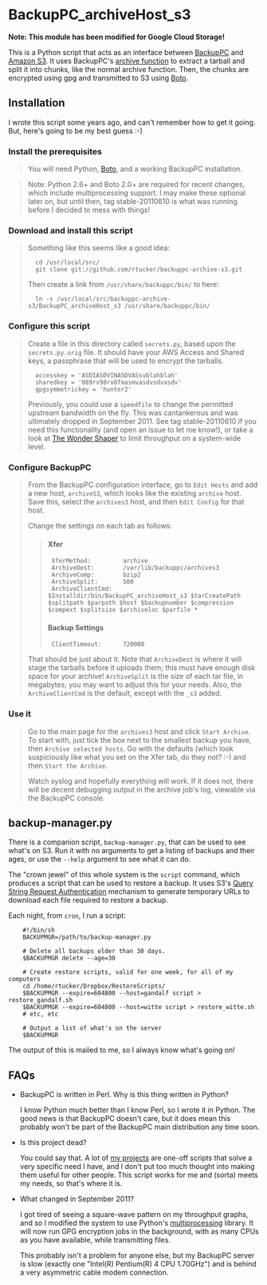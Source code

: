 BackupPC_archiveHost_s3
=======================

**Note: This module has been modified for Google Cloud Storage!**

This is a Python script that acts as an interface between
[BackupPC](http://backuppc.sourceforge.net/) and
[Amazon S3](http://aws.amazon.com/s3/).  It uses BackupPC's
[archive function](http://backuppc.sourceforge.net/faq/BackupPC.html#archive_functions)
to extract a tarball and split it into chunks, like the normal archive
function.  Then, the chunks are encrypted using gpg and transmitted to
S3 using [Boto](https://github.com/boto/boto).

Installation
------------

I wrote this script some years ago, and can't remember how to get it going.
But, here's going to be my best guess :-)

### Install the prerequisites

> You will need Python, [Boto](https://github.com/boto/boto), and a
> working BackupPC installation.

> Note: Python 2.6+ and Boto 2.0+ are required for recent changes, which
> include multiprocessing support.  I may make these optional later on,
> but until then, tag stable-20110610 is what was running before I decided
> to mess with things!

### Download and install this script

> Something like this seems like a good idea:
>  
>       cd /usr/local/src/
>       git clone git://github.com/rtucker/backuppc-archive-s3.git
>
> Then create a link from `/usr/share/backuppc/bin/` to here:
>
>       ln -s /usr/local/src/backuppc-archive-s3/BackupPC_archiveHost_s3 /usr/share/backuppc/bin/

### Configure this script

> Create a file in this directory called `secrets.py`, based upon the
> `secrets.py.orig` file.  It should have your AWS Access and Shared keys,
> a passphrase that will be used to encrypt the tarballs.
> 
>       accesskey = 'ASDIASDVINASDVASsvblahblah'
>       sharedkey = '889rv98rv8fmasmvasdvsdvasdv'
>       gpgsymmetrickey = 'hunter2'
>
> Previously, you could use a `speedfile` to change the permitted upstream
> bandwidth on the fly.  This was cantankerous and was ultimately dropped
> in September 2011.  See tag stable-20110610 if you need this functionality
> (and open an issue to let me know!), or take a look at
> [The Wonder Shaper](http://lartc.org/wondershaper/) to limit throughput
> on a system-wide level.
 
### Configure BackupPC

> From the BackupPC configuration interface, go to `Edit Hosts` and add a
> new host, `archiveS3`, which looks like the existing `archive` host.
> Save this, select the `archives3` host, and then `Edit Config` for that
> host.
> 
> Change the settings on each tab as follows:
> 
>> #### Xfer
>>      XferMethod:         archive
>>      ArchiveDest:        /var/lib/backuppc/archives3
>>      ArchiveComp:        bzip2
>>      ArchiveSplit:       500
>>      ArchiveClientCmd:   $Installdir/bin/BackupPC_archiveHost_s3 $tarCreatePath $splitpath $parpath $host $backupnumber $compression $compext $splitsize $archiveloc $parfile *
>> 
>> #### Backup Settings
>>      ClientTimeout:      720000
> 
> That should be just about it.  Note that `ArchiveDest` is where it will
> stage the tarballs before it uploads them; this must have enough disk
> space for your archive!  `ArchiveSplit` is the size of each tar file,
> in megabytes; you may want to adjust this for your needs.  Also, the
> `ArchiveClientCmd` is the default, except with the `_s3` added.

### Use it

> Go to the main page for the `archives3` host and click `Start Archive`.
> To start with, just tick the box next to the smallest backup you have,
> then `Archive selected hosts`.  Go with the defaults (which look
> suspiciously like what you set on the Xfer tab, do they not?  :-) and
> then `Start the Archive`.
> 
> Watch syslog and hopefully everything will work.  If it does not, there
> will be decent debugging output in the archive job's log, viewable via
> the BackupPC console.

backup-manager.py
-----------------

There is a companion script, `backup-manager.py`, that can be used to see
what's on S3.  Run it with no arguments to get a listing of backups and
their ages, or use the `--help` argument to see what it can do.

The "crown jewel" of this whole system is the `script` command, which
produces a script that can be used to restore a backup.  It uses S3's
[Query String Request Authentication](http://docs.amazonwebservices.com/AmazonS3/latest/dev/index.html?RESTAuthentication.html#RESTAuthenticationQueryStringAuth)
mechanism to generate temporary URLs to download each file required to
restore a backup.

Each night, from `cron`, I run a script:

        #!/bin/sh
        BACKUPMGR=/path/to/backup-manager.py

        # Delete all backups older than 30 days.
        $BACKUPMGR delete --age=30

        # Create restore scripts, valid for one week, for all of my computers
        cd /home/rtucker/Dropbox/RestoreScripts/
        $BACKUPMGR --expire=604800 --host=gandalf script > restore_gandalf.sh
        $BACKUPMGR --expire=604800 --host=witte script > restore_witte.sh
        # etc, etc

        # Output a list of what's on the server
        $BACKUPMGR

The output of this is mailed to me, so I always know what's going on!

FAQs
----
*   BackupPC is written in Perl.  Why is this thing written in Python?

    I know Python much better than I know Perl, so I wrote it in Python.
    The good news is that BackupPC doesn't care, but it does mean this
    probably won't be part of the BackupPC main distribution any time soon.

*   Is this project dead?

    You could say that.  A lot of [my projects](https://github.com/rtucker/)
    are one-off scripts that solve a very specific need I have, and I don't
    put too much thought into making them useful for other people.  This
    script works for me and (sorta) meets my needs, so that's where it is.

*   What changed in September 2011?

    I got tired of seeing a square-wave pattern on my throughput graphs,
    and so I modified the system to use Python's
    [multiprocessing](http://docs.python.org/library/multiprocessing.html)
    library.  It will now run GPG encryption jobs in the background,
    with as many CPUs as you have available, while transmitting files.

    This probably isn't a problem for anyone else, but my BackupPC server
    is slow (exactly one "Intel(R) Pentium(R) 4 CPU 1.70GHz") and is
    behind a very asymmetric cable modem connection.
